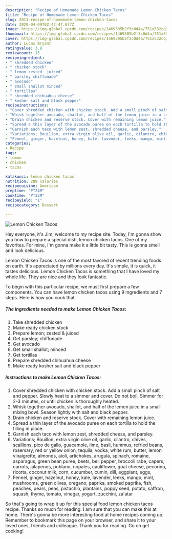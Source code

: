 ```yaml
---
description: "Recipe of Homemade Lemon Chicken Tacos"
title: "Recipe of Homemade Lemon Chicken Tacos"
slug: 2011-recipe-of-homemade-lemon-chicken-tacos
date: 2020-04-09T02:42:47.677Z
image: https://img-global.cpcdn.com/recipes/1469305b2f3c0d4a/751x532cq70/lemon-chicken-tacos-recipe-main-photo.jpg
thumbnail: https://img-global.cpcdn.com/recipes/1469305b2f3c0d4a/751x532cq70/lemon-chicken-tacos-recipe-main-photo.jpg
cover: https://img-global.cpcdn.com/recipes/1469305b2f3c0d4a/751x532cq70/lemon-chicken-tacos-recipe-main-photo.jpg
author: Lucas Bryant
ratingvalue: 3.8
reviewcount: 15
recipeingredient:
- " shredded chicken"
- " chicken stock"
- " lemon zested  juiced"
- " parsley chiffonade"
- " avocado"
- " small shallot minced"
- " tortillas"
- " shredded chihuahua cheese"
- " kosher salt and black pepper"
recipeinstructions:
- "Cover shredded chicken with chicken stock. Add a small pinch of salt and pepper. Slowly heat to a simmer and cover. Do not boil. Simmer for 2-3 minutes, or until chicken is thoroughly heated."
- "Whisk together avocado, shallot, and half of the lemon juice in a small mixing bowl. Season lightly with salt and black pepper."
- "Drain chicken and reserve stock. Cover with remaining lemon juice."
- "Spread a thin layer of the avocado puree on each tortilla to hold the filling in place."
- "Garnish each taco with lemon zest, shredded cheese, and parsley."
- "Variations; Bouillon, extra virgin olive oil, garlic, cilantro, chives, scallions, pico de gallo, guacamole, lime, basil, hummus, refried beans, rosemary, red or yellow onion, tequila, vodka, white rum, butter, lemon vinaigrette, almonds, aioli, artichokes, arugula, spinach, romaine, asparagus, green bean puree, beets, bell pepper, broccoli rabe, capers, carrots, jalapenos, poblano, nopales, cauliflower, goat cheese, pecorino, ricotta, coconut milk, corn, cucumber, cumin, dill, eggplant, eggs,"
- "Fennel, ginger, hazelnut, honey, kale, lavender, leeks, mango, mint, mushrooms, green olives, oregano, paprika, smoked paprika, fish, peaches, pears, peas, pistachio, plantains, poppy seed, potato, saffron, squash, thyme, tomato, vinegar, yogurt, zucchini, za&#39;atar"
categories:
- Recipe
tags:
- lemon
- chicken
- tacos

katakunci: lemon chicken tacos 
nutrition: 289 calories
recipecuisine: American
preptime: "PT24M"
cooktime: "PT33M"
recipeyield: "1"
recipecategory: Dessert

---
```



![Lemon Chicken Tacos](https://img-global.cpcdn.com/recipes/1469305b2f3c0d4a/751x532cq70/lemon-chicken-tacos-recipe-main-photo.jpg)

Hey everyone, it's Jim, welcome to my recipe site. Today, I'm gonna show you how to prepare a special dish, lemon chicken tacos. One of my favorites. For mine, I'm gonna make it a little bit tasty. This is gonna smell and look delicious.

Lemon Chicken Tacos is one of the most favored of recent trending foods on earth. It's appreciated by millions every day. It's simple, it is quick, it tastes delicious. Lemon Chicken Tacos is something that I have loved my whole life. They are nice and they look fantastic.




To begin with this particular recipe, we must first prepare a few components. You can have lemon chicken tacos using 9 ingredients and 7 steps. Here is how you cook that.

<!--inarticleads1-->

##### The ingredients needed to make Lemon Chicken Tacos:

1. Take  shredded chicken
1. Make ready  chicken stock
1. Prepare  lemon; zested &amp; juiced
1. Get  parsley; chiffonade
1. Get  avocado
1. Get  small shallot; minced
1. Get  tortillas
1. Prepare  shredded chihuahua cheese
1. Make ready  kosher salt and black pepper




<!--inarticleads2-->

##### Instructions to make Lemon Chicken Tacos:

1. Cover shredded chicken with chicken stock. Add a small pinch of salt and pepper. Slowly heat to a simmer and cover. Do not boil. Simmer for 2-3 minutes, or until chicken is thoroughly heated.
1. Whisk together avocado, shallot, and half of the lemon juice in a small mixing bowl. Season lightly with salt and black pepper.
1. Drain chicken and reserve stock. Cover with remaining lemon juice.
1. Spread a thin layer of the avocado puree on each tortilla to hold the filling in place.
1. Garnish each taco with lemon zest, shredded cheese, and parsley.
1. Variations; Bouillon, extra virgin olive oil, garlic, cilantro, chives, scallions, pico de gallo, guacamole, lime, basil, hummus, refried beans, rosemary, red or yellow onion, tequila, vodka, white rum, butter, lemon vinaigrette, almonds, aioli, artichokes, arugula, spinach, romaine, asparagus, green bean puree, beets, bell pepper, broccoli rabe, capers, carrots, jalapenos, poblano, nopales, cauliflower, goat cheese, pecorino, ricotta, coconut milk, corn, cucumber, cumin, dill, eggplant, eggs,
1. Fennel, ginger, hazelnut, honey, kale, lavender, leeks, mango, mint, mushrooms, green olives, oregano, paprika, smoked paprika, fish, peaches, pears, peas, pistachio, plantains, poppy seed, potato, saffron, squash, thyme, tomato, vinegar, yogurt, zucchini, za&#39;atar




So that's going to wrap it up for this special food lemon chicken tacos recipe. Thanks so much for reading. I am sure that you can make this at home. There's gonna be more interesting food at home recipes coming up. Remember to bookmark this page on your browser, and share it to your loved ones, friends and colleague. Thank you for reading. Go on get cooking!
